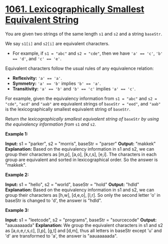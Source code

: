 # [1061. Lexicographically Smallest Equivalent String](https://leetcode.com/problems/lexicographically-smallest-equivalent-string/)

You are given two strings of the same length  `s1`  and  `s2`  and a string  `baseStr`.

We say  `s1[i]`  and  `s2[i]`  are equivalent characters.

-   For example, if  `s1 = "abc"`  and  `s2 = "cde"`, then we have  `'a' == 'c'`,  `'b' == 'd'`, and  `'c' == 'e'`.

Equivalent characters follow the usual rules of any equivalence relation:

-   **Reflexivity:**  `'a' == 'a'`.
-   **Symmetry:**  `'a' == 'b'`  implies  `'b' == 'a'`.
-   **Transitivity:**  `'a' == 'b'`  and  `'b' == 'c'`  implies  `'a' == 'c'`.

For example, given the equivalency information from  `s1 = "abc"`  and  `s2 = "cde"`,  `"acd"`  and  `"aab"`  are equivalent strings of  `baseStr = "eed"`, and  `"aab"`  is the lexicographically smallest equivalent string of  `baseStr`.

Return  _the lexicographically smallest equivalent string of_ `baseStr` _by using the equivalency information from_ `s1` _and_ `s2`.

**Example 1:**

**Input:** s1 = "parker", s2 = "morris", baseStr = "parser"
**Output:** "makkek"
**Explanation:** Based on the equivalency information in s1 and s2, we can group their characters as [m,p], [a,o], [k,r,s], [e,i].
The characters in each group are equivalent and sorted in lexicographical order.
So the answer is "makkek".

**Example 2:**

**Input:** s1 = "hello", s2 = "world", baseStr = "hold"
**Output:** "hdld"
**Explanation:** Based on the equivalency information in s1 and s2, we can group their characters as [h,w], [d,e,o], [l,r].
So only the second letter 'o' in baseStr is changed to 'd', the answer is "hdld".

**Example 3:**

**Input:** s1 = "leetcode", s2 = "programs", baseStr = "sourcecode"
**Output:** "aauaaaaada"
**Explanation:** We group the equivalent characters in s1 and s2 as [a,o,e,r,s,c], [l,p], [g,t] and [d,m], thus all letters in baseStr except 'u' and 'd' are transformed to 'a', the answer is "aauaaaaada".
